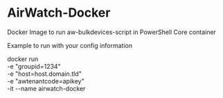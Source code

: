 # AirWatch-Docker
Docker Image to run aw-bulkdevices-script in PowerShell Core container

Example to run with your config information

docker run \
-e "groupid=1234" \
-e "host=host.domain.tld" \
-e "awtenantcode=apikey" \
-it --name airwatch-docker
